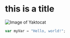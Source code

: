 # this is a title

![Image of Yaktocat](https://octodex.github.com/images/yaktocat.png)

``` javascript
var myVar = "Hello, world!";
```
